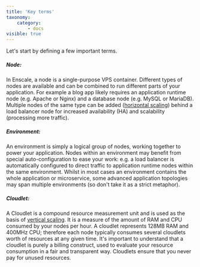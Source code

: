 ```yaml
---
title: 'Key terms'
taxonomy:
    category:
        - docs
visible: true
---
```


Let's start by defining a few important terms.

##### Node:
In Enscale, a node is a single-purpose VPS container. Different types of nodes are available and can be combined to run different parts of your application. For example a blog app likely requires an application runtime node (e.g. Apache or Nginx) and a database node (e.g. MySQL or MariaDB). Multiple nodes of the same type can be added ([horizontal scaling](/features/horizontal-scaling)) behind a load balancer node for increased availability (HA) and scalability (processing more traffic).

##### Environment:
An environment is simply a logical group of nodes, working together to power your application. Nodes within an environment may benefit from special auto-configuration to ease your work: e.g. a load balancer is automatically configured to direct traffic to application runtime nodes within the same environment. Whilst in most cases an environment contains the whole application or microservice, some advanced application topologies may span multiple environments (so don't take it as a strict metaphor).

##### Cloudlet:
A Cloudlet is a compound resource measurement unit and is used as the basis of [vertical scaling](/features/vertical-scaling). It is a measure of the amount of RAM and CPU consumed by your nodes per hour. A cloudlet represents 128MB RAM and 400MHz CPU; therefore each node typically consumes several cloudlets worth of resources at any given time. It's important to understand that a cloudlet is purely a billing construct, used to evaluate your resource consumption in a fair and transparent way. Cloudlets ensure that you never pay for unused resources.


